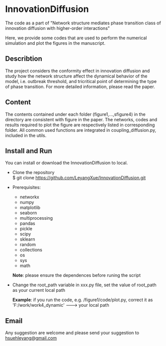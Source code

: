 # InnovationDiffusion

The code as a part of "Network structure mediates phase transition class of innovation diffusion with higher-order interactions"

Here, we provide some codes that are used to perform the numerical simulation and plot the figures in the manuscript.

## Describtion 
The project considers the conformity effect in innovation diffusion and study how the network structure affect the dynamical behavior of the model, i.e. outbreak threshold, and tricritical point of determining the type of phase transition.
For more detailed information, please read the paper.

## Content 
The contents contained under each folder (figure1,...,sfigure4) in the directory are consistent with figure in the paper. The networks, codes and results required to plot the figure are respectively listed in corresponding folder. All common used functions are integrated in coupling_diffusion.py, included in the utils.

## Install and Run

You can install or download the InnovationDiffusion to local.

* Clone the repository  
$ git clone https://github.com/LeyangXue/InnovationDiffusion.git

* Prerequisites:  
    * networkx  
    * numpy  
    * matplotlib  
    * seaborn 
    * multiprocessing 
    * pandas
    * pickle 
    * scipy
    * sklearn
    * random 
    * collections 
    * os
    * sys
    * math  

    **Note**: please ensure the dependences before runing the script

* Change the root_path variable in xxx.py file, set the value of root_path as your current local path 

    **Example**:  if you run the code, e.g. /figure1/code/plot.py, correct it as  
'F:/work/work4_dynamic' --->  your local path

## Email
Any suggestion are welcome and please send your suggestion to hsuehleyang@gmail.com


